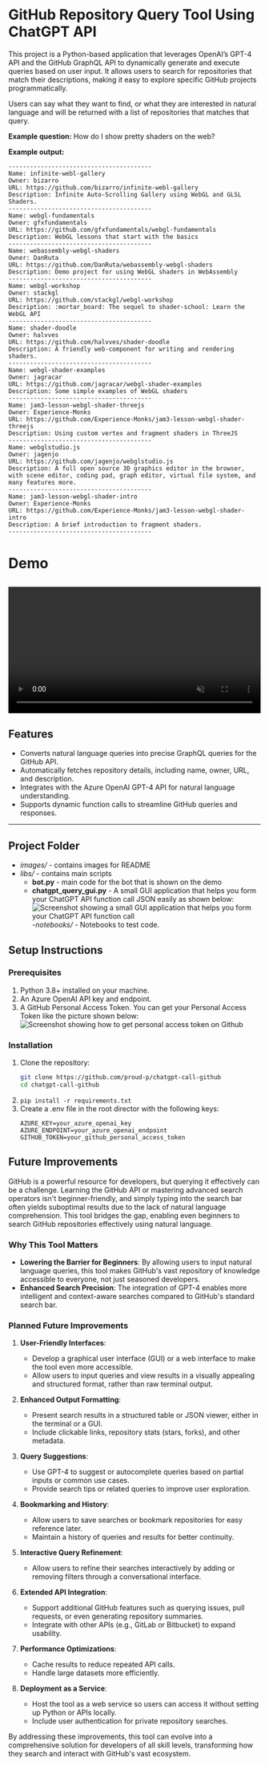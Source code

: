 # **GitHub Repository Query Tool Using ChatGPT API**

This project is a Python-based application that leverages OpenAI’s GPT-4 API and the GitHub GraphQL API to dynamically generate and execute queries based on user input. It allows users to search for repositories that match their descriptions, making it easy to explore specific GitHub projects programmatically.

Users can say what they want to find, or what they are interested in natural language and will be returned with a list of repositories that matches that query.

**Example question:** 
How do I show pretty shaders on the web?


**Example output:**
```
----------------------------------------
Name: infinite-webl-gallery
Owner: bizarro
URL: https://github.com/bizarro/infinite-webl-gallery
Description: Infinite Auto-Scrolling Gallery using WebGL and GLSL Shaders.
----------------------------------------
Name: webgl-fundamentals
Owner: gfxfundamentals
URL: https://github.com/gfxfundamentals/webgl-fundamentals
Description: WebGL lessons that start with the basics
----------------------------------------
Name: webassembly-webgl-shaders
Owner: DanRuta
URL: https://github.com/DanRuta/webassembly-webgl-shaders
Description: Demo project for using WebGL shaders in WebAssembly
----------------------------------------
Name: webgl-workshop
Owner: stackgl
URL: https://github.com/stackgl/webgl-workshop
Description: :mortar_board: The sequel to shader-school: Learn the WebGL API
----------------------------------------
Name: shader-doodle
Owner: halvves
URL: https://github.com/halvves/shader-doodle
Description: A friendly web-component for writing and rendering shaders.
----------------------------------------
Name: webgl-shader-examples
Owner: jagracar
URL: https://github.com/jagracar/webgl-shader-examples
Description: Some simple examples of WebGL shaders
----------------------------------------
Name: jam3-lesson-webgl-shader-threejs
Owner: Experience-Monks
URL: https://github.com/Experience-Monks/jam3-lesson-webgl-shader-threejs
Description: Using custom vertex and fragment shaders in ThreeJS
----------------------------------------
Name: webglstudio.js
Owner: jagenjo
URL: https://github.com/jagenjo/webglstudio.js
Description: A full open source 3D graphics editor in the browser, with scene editor, coding pad, graph editor, virtual file system, and many features more.
----------------------------------------
Name: jam3-lesson-webgl-shader-intro
Owner: Experience-Monks
URL: https://github.com/Experience-Monks/jam3-lesson-webgl-shader-intro
Description: A brief introduction to fragment shaders.
----------------------------------------
```

# **Demo**
<video src="images/demo.mp4" autoplay muted loop playsinline width="100%"></video>
---

## **Features**
- Converts natural language queries into precise GraphQL queries for the GitHub API.
- Automatically fetches repository details, including name, owner, URL, and description.
- Integrates with the Azure OpenAI GPT-4 API for natural language understanding.
- Supports dynamic function calls to streamline GitHub queries and responses.

---

## **Project Folder**
- *images/* - contains images for README
- *libs/* - contains main scripts
    - **bot.py** - main code for the bot that is shown on the demo
    - **chatgpt_query_gui.py** - A small GUI application that helps you form your ChatGPT API function call JSON easily as shown below:
    ![Screenshot showing a small GUI application that helps you form your ChatGPT API function call](images/make_chatgpt_query_app.png)
-*notebooks/* - Notebooks to test code.


## **Setup Instructions**

### **Prerequisites**
1. Python 3.8+ installed on your machine.
2. An Azure OpenAI API key and endpoint.
3. A GitHub Personal Access Token. You can get your Personal Access Token like the picture shown below:
    ![Screenshot showing how to get personal access token on Github](images/github_auth.png)


### **Installation**
1. Clone the repository:
   ```bash
   git clone https://github.com/proud-p/chatgpt-call-github
   cd chatgpt-call-github
   ```
2. ```pip install -r requirements.txt```
3. Create a .env file in the root director with the following keys:
    ```
    AZURE_KEY=your_azure_openai_key
    AZURE_ENDPOINT=your_azure_openai_endpoint
    GITHUB_TOKEN=your_github_personal_access_token
    ```


## **Future Improvements**

GitHub is a powerful resource for developers, but querying it effectively can be a challenge. Learning the GitHub API or mastering advanced search operators isn't beginner-friendly, and simply typing into the search bar often yields suboptimal results due to the lack of natural language comprehension. This tool bridges the gap, enabling even beginners to search GitHub repositories effectively using natural language.

### **Why This Tool Matters**
- **Lowering the Barrier for Beginners**: By allowing users to input natural language queries, this tool makes GitHub's vast repository of knowledge accessible to everyone, not just seasoned developers.
- **Enhanced Search Precision**: The integration of GPT-4 enables more intelligent and context-aware searches compared to GitHub's standard search bar.

### **Planned Future Improvements**
1. **User-Friendly Interfaces**:
   - Develop a graphical user interface (GUI) or a web interface to make the tool even more accessible.
   - Allow users to input queries and view results in a visually appealing and structured format, rather than raw terminal output.

2. **Enhanced Output Formatting**:
   - Present search results in a structured table or JSON viewer, either in the terminal or a GUI.
   - Include clickable links, repository stats (stars, forks), and other metadata.

3. **Query Suggestions**:
   - Use GPT-4 to suggest or autocomplete queries based on partial inputs or common use cases.
   - Provide search tips or related queries to improve user exploration.

4. **Bookmarking and History**:
   - Allow users to save searches or bookmark repositories for easy reference later.
   - Maintain a history of queries and results for better continuity.

5. **Interactive Query Refinement**:
   - Allow users to refine their searches interactively by adding or removing filters through a conversational interface.

6. **Extended API Integration**:
   - Support additional GitHub features such as querying issues, pull requests, or even generating repository summaries.
   - Integrate with other APIs (e.g., GitLab or Bitbucket) to expand usability.

7. **Performance Optimizations**:
   - Cache results to reduce repeated API calls.
   - Handle large datasets more efficiently.

8. **Deployment as a Service**:
   - Host the tool as a web service so users can access it without setting up Python or APIs locally.
   - Include user authentication for private repository searches.

By addressing these improvements, this tool can evolve into a comprehensive solution for developers of all skill levels, transforming how they search and interact with GitHub's vast ecosystem.
